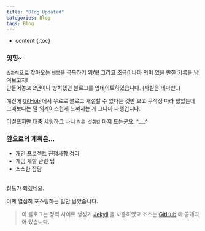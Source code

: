 ```yaml
---
title: "Blog Updated"
categories: Blog
tags: Blog
---
```


* content
{:toc}

### 잇힝~

`습관적`으로 찾아오는 `멘붕`을 극복하기 위해! 그리고 조금이나마 의미 있을 만한 기록을 남겨보고자!  
만들어놓고 2년이나 방치했던 블로그를 업데이트하였습니다. (사실은 테마만..)




예전에 [GitHub][GitHub] 에서 무료로 블로그 개설할 수 있다는 것만 보고 무작정 따라 했었는데  
그때보다는 덜 외계어스럽게 느껴지는 게 그나마 다행입니다.

어설프지만 대충 세팅하고 나니 `작은 성취감` 마저 드는군요. ^___^


### 앞으로의 계획은...
* 개인 프로젝트 진행사항 정리
* 게임 개발 관련 팁
* 소소한 잡담  

<br>
정도가 되겠네요.

이제 열심히 포스팅하는 일만 남았습니다.

> 이 블로그는 정적 사이트 생성기 [Jekyll][Jekyll] 을 사용하였고 소스는 [GitHub][GitHub] 에 공개되어 있습니다.

[Jekyll]: https://jekyllrb-ko.github.io/
[GitHub]: https://github.com/faith20/faith20.github.io
